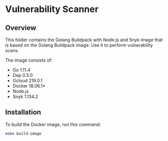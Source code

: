 # Vulnerability Scanner

## Overview

This folder contains the Golang Buildpack with Node.js and Snyk image that is based on the Golang Buildpack image. Use it to perform vulnerability scans.

The image consists of:

- Go 1.11.4
- Dep 0.5.0
- Gcloud 219.0.1
- Docker 18.06.1*
- Node.js
- Snyk 1.134.2

## Installation

To build the Docker image, run this command:

```bash
make build-image
```

